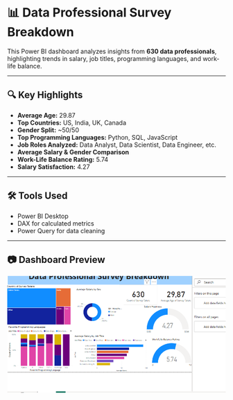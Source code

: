 # 📊 Data Professional Survey Breakdown

This Power BI dashboard analyzes insights from **630 data professionals**, highlighting trends in salary, job titles, programming languages, and work-life balance.

---

## 🔍 Key Highlights

- **Average Age:** 29.87  
- **Top Countries:** US, India, UK, Canada  
- **Gender Split:** ~50/50  
- **Top Programming Languages:** Python, SQL, JavaScript  
- **Job Roles Analyzed:** Data Analyst, Data Scientist, Data Engineer, etc.  
- **Average Salary & Gender Comparison**  
- **Work-Life Balance Rating:** 5.74  
- **Salary Satisfaction:** 4.27  

---

## 🛠 Tools Used

- Power BI Desktop  
- DAX for calculated metrics  
- Power Query for data cleaning  

---

## 📷 Dashboard Preview

![Dashboard Screenshot](Data%20professional%20survey%20breakdown%2007.08.2025.PNG)
